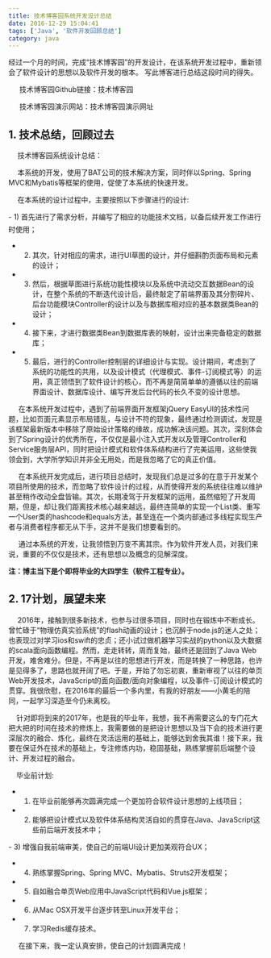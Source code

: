 ```yaml
---
title: 技术博客园系统开发设计总结
date: 2016-12-29 15:04:41
tags: ['Java', '软件开发回顾总结']
category: java
---
```

经过一个月的时间，完成“技术博客园”的开发设计，在该系统开发过程中，重新领会了软件设计的思想以及软件开发的根本。
写此博客进行总结这段时间的得失。

　  技术博客园Github链接：技术博客园

　  技术博客园演示网站：技术博客园演示网址

<h2><strong>1. 技术总结，回顾过去</strong></h2>

　 技术博客园系统设计总结：

　 本系统的开发，使用了BAT公司的技术解决方案，同时伴以Spring、Spring MVC和Mybatis等框架的使用，促使了本系统的快速开发。

　 在本系统的设计过程中，主要按照以下步骤进行的设计:

- 1) 首先进行了需求分析，并编写了相应的功能技术文档，以备后续开发工作进行时使用；

- 2) 其次，针对相应的需求，进行UI草图的设计，并仔细斟酌页面布局和元素的设计；

- 3) 然后，根据草图进行系统功能性模块以及系统中流动交互数据Bean的设计，在整个系统的不断迭代设计后，最终敲定了前端界面及其分割碎片、后台功能模块Controller的设计以及与数据库相对应的基本数据类Bean的设计；

- 4) 接下来，才进行数据类Bean到数据库表的映射，设计出来完备稳定的数据库；

- 5) 最后，进行的Controller控制层的详细设计与实现。设计期间，考虑到了系统的功能性的共用，以及设计模式（代理模式、事件-订阅模式等）的运用，真正领悟到了软件设计的核心，而不再是简简单单的遵循以往的前端界面设计、数据库设计、编写开发后台代码的长久不变的设计思想。

     在本系统开发过程中，遇到了前端界面开发框架jQuery EasyUI的技术性问题，比如页面元素显示布局错乱，与设计不符的现象，最终通过检测调试，发现是该框架最新版本中移除了原始设计策略的缘故，成功解决该问题。其次，深刻体会到了Spring设计的优秀所在，不仅仅是最小注入式开发以及管理Controller和Service服务层API，同时把设计模式和软件体系结构进行了完美运用，这些使我领会到，大学所学知识并非全无用处，而是我忽略了它的真正价值。

     在本系统开发完成后，进行项目总结时，发现我们总是过多的在意于开发某个项目所使用的技术，而忽略了软件设计的过程，从而使得开发的系统往往难以维护甚至稍作改动全盘皆输。其次，长期凌驾于开发框架的运用，虽然缩短了开发周期，但是，却让我们距离技术核心越来越远，最终连简单的实现一个List类、重写一个User类的hashcode和equals方法，甚至连在一个类内部通过多线程实现生产者与消费者程序都无从下手，这并不是我们想要看到的。

     通过本系统的开发，让我领悟到万变不离其宗。作为软件开发人员，对我们来说，重要的不仅仅是技术，还有思想以及概念的见解深度。

<strong>注：博主当下是个即将毕业的大四学生（软件工程专业）。</strong>

<h2><strong>2. 17计划，展望未来</strong></h2>

　  2016年，接触到很多新技术，也参与过很多项目，同时也在锻炼中不断成长。曾忙碌于“物理仿真实验系统”的flash动画的设计；也沉醉于node.js的迷人之处；也表现过对学习ios和swift的忠贞；还小试过做机器学习实战的python以及大数据的scala面向函数编程。然而，走走转转，周而复始，最终还是回到了Java Web开发，难舍难分。但是，不再是以往的思想进行开发，而是转换了一种思路，也许是见得多了，思路也就开阔了吧。于是，开始了勿忘初衷，重新审视了以往的单页Web开发技术，JavaScript的面向函数/面向对象编程，以及事件-订阅设计模式的贯穿。我很欣慰，在2016年的最后一个多内里，有我的好朋友——小黄毛的陪同，一起学习深造至今仍未离校。

    针对即将到来的2017年，也是我的毕业年，我想，我不再需要这么的专门花大把大把的时间在技术的修炼上，我需要做的是把设计思想以及当下会的技术进行更深层次的融合、炼化，最终在灵活运用的基础上，能够达到舍我其谁！接下来，我要在保证外在技术的基础上，专注修炼内功，稳固基础，熟练掌握前后端整个设计、开发过程的融合。

    毕业前计划:

- 1) 在毕业前能够再次圆满完成一个更加符合软件设计思想的上线项目；

- 2) 能够把设计模式以及软件体系结构灵活自如的贯穿在Java、JavaScript这些前后端开发技术中；

- 3) 增强自我前端审美，使自己的前端UI设计更加美观符合UX；

- 4) 熟练掌握Spring、Spring MVC、Mybatis、Struts2开发框架；

- 5) 自如融合单页Web应用中JavaScript代码和Vue.js框架；

- 6) 从Mac OSX开发平台逐步转至Linux开发平台；

- 7) 学习Redis缓存技术。

     在接下来，我一定认真安排，使自己的计划圆满完成！
